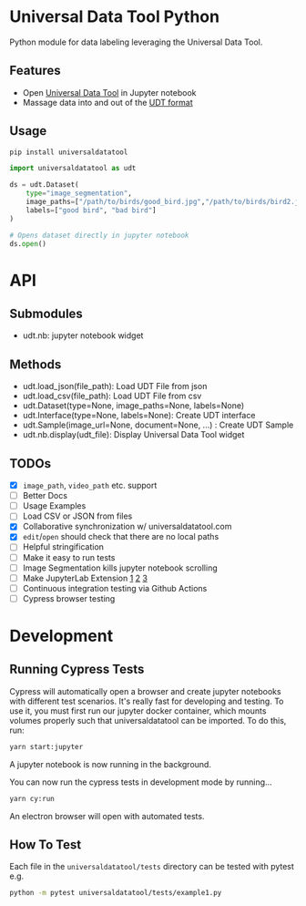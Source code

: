 # Universal Data Tool Python

Python module for data labeling leveraging the Universal Data Tool.

## Features

- Open [Universal Data Tool](https://github.com/UniversalDataTool/universal-data-tool) in Jupyter notebook
- Massage data into and out of the [UDT format](https://github.com/UniversalDataTool/udt-format)

## Usage

```bash
pip install universaldatatool
```

```python
import universaldatatool as udt

ds = udt.Dataset(
    type="image_segmentation",
    image_paths=["/path/to/birds/good_bird.jpg","/path/to/birds/bird2.jpg"],
    labels=["good bird", "bad bird"]
)

# Opens dataset directly in jupyter notebook
ds.open()
```

# API

## Submodules

- udt.nb: jupyter notebook widget

## Methods

- udt.load_json(file_path): Load UDT File from json
- udt.load_csv(file_path): Load UDT File from csv
- udt.Dataset(type=None, image_paths=None, labels=None)
- udt.Interface(type=None, labels=None): Create UDT interface
- udt.Sample(image_url=None, document=None, ...) : Create UDT Sample
- udt.nb.display(udt_file): Display Universal Data Tool widget

## TODOs

- [x] `image_path`, `video_path` etc. support
- [ ] Better Docs
- [ ] Usage Examples
- [ ] Load CSV or JSON from files
- [x] Collaborative synchronization w/ universaldatatool.com
- [x] `edit`/`open` should check that there are no local paths
- [ ] Helpful stringification
- [ ] Make it easy to run tests
- [ ] Image Segmentation kills jupyter notebook scrolling
- [ ] Make JupyterLab Extension [1](https://github.com/jupyterlab/extension-cookiecutter-ts) [2](https://github.com/jupyterlab/extension-examples) [3](https://github.com/wolfv/jupyterlab-dynext)
- [ ] Continuous integration testing via Github Actions
- [ ] Cypress browser testing

# Development

## Running Cypress Tests

Cypress will automatically open a browser and create jupyter notebooks with different test scenarios. It's really fast for developing and testing. To
use it, you must first run our jupyter docker container, which mounts volumes properly such that universaldatatool can be imported. To do this, run:

```bash
yarn start:jupyter
```

A jupyter notebook is now running in the background.

You can now run the cypress tests in development mode by running...

```bash
yarn cy:run
```

An electron browser will open with automated tests.

## How To Test

Each file in the `universaldatatool/tests` directory can be tested with pytest e.g.

```bash
python -m pytest universaldatatool/tests/example1.py
```
